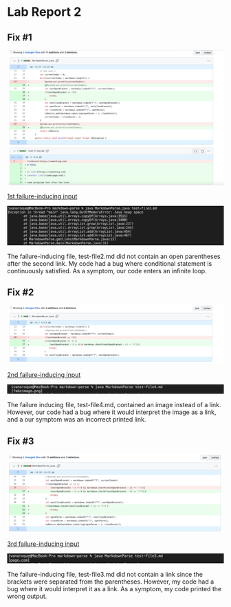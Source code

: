 # Lab Report 2

## Fix #1

![image](CodeDiff1.png)

[1st failure-inducing input](https://github.com/iroque4/markdown-parse/blob/main/test-file2.md)

![image](InfiniteLoop.png)

The failure-inducing file, test-file2.md did not contain an open parentheses after the second link. My code had a bug where conditional statement is continuously satisfied. As a symptom, our code enters an infinite loop.

## Fix #2

![image](CodeDiff2.png)

[2nd failure-inducing input](https://github.com/iroque4/markdown-parse/blob/main/test-file4.md)

![image](WrongOutput.png)

The failure inducing file, test-file4.md, contained an image instead of a link. However, our code had a bug where it would interpret the image as a link, and a our symptom was an incorrect printed link.

## Fix #3

![image](CodeDiff3.png)

[3rd failure-inducing input](https://github.com/iroque4/markdown-parse/blob/main/test-file3.md)

![image](WrongOutput2.png)

The failure-inducing file, test-file3.md did not contain a link since the brackets were separated from the parentheses. However, my code had a bug where it would interpret it as a link. As a symptom, my code printed the wrong output.

